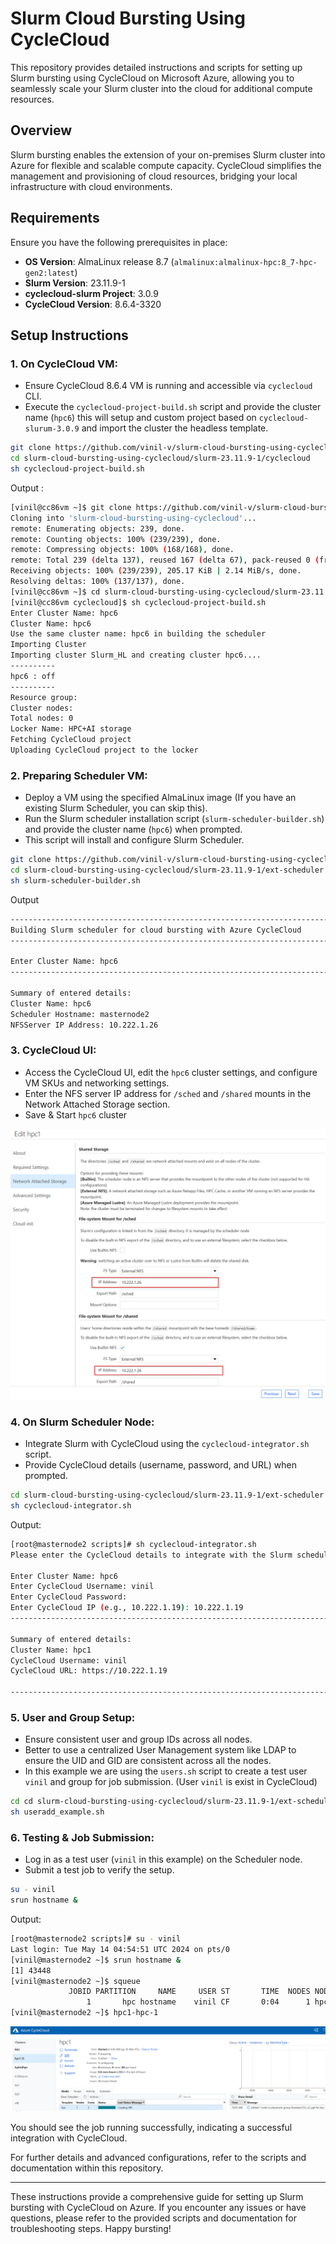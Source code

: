 # Slurm Cloud Bursting Using CycleCloud

This repository provides detailed instructions and scripts for setting up Slurm bursting using CycleCloud on Microsoft Azure, allowing you to seamlessly scale your Slurm cluster into the cloud for additional compute resources.

## Overview

Slurm bursting enables the extension of your on-premises Slurm cluster into Azure for flexible and scalable compute capacity. CycleCloud simplifies the management and provisioning of cloud resources, bridging your local infrastructure with cloud environments.

## Requirements

Ensure you have the following prerequisites in place:

- **OS Version**: AlmaLinux release 8.7 (`almalinux:almalinux-hpc:8_7-hpc-gen2:latest`)
- **Slurm Version**: 23.11.9-1
- **cyclecloud-slurm Project**: 3.0.9
- **CycleCloud Version**: 8.6.4-3320

## Setup Instructions

### 1. On CycleCloud VM:

- Ensure CycleCloud 8.6.4 VM is running and accessible via `cyclecloud` CLI.
- Execute the `cyclecloud-project-build.sh` script and provide the cluster name (`hpc6`) this will setup and custom project based on `cyclecloud-slurum-3.0.9` and import the cluster the headless template.

```bash
git clone https://github.com/vinil-v/slurm-cloud-bursting-using-cyclecloud.git
cd slurm-cloud-bursting-using-cyclecloud/slurm-23.11.9-1/cyclecloud
sh cyclecloud-project-build.sh
```

Output :

```bash
[vinil@cc86vm ~]$ git clone https://github.com/vinil-v/slurm-cloud-bursting-using-cyclecloud.git
Cloning into 'slurm-cloud-bursting-using-cyclecloud'...
remote: Enumerating objects: 239, done.
remote: Counting objects: 100% (239/239), done.
remote: Compressing objects: 100% (168/168), done.
remote: Total 239 (delta 137), reused 167 (delta 67), pack-reused 0 (from 0)
Receiving objects: 100% (239/239), 205.17 KiB | 2.14 MiB/s, done.
Resolving deltas: 100% (137/137), done.
[vinil@cc86vm ~]$ cd slurm-cloud-bursting-using-cyclecloud/slurm-23.11.9-1/cyclecloud/
[vinil@cc86vm cyclecloud]$ sh cyclecloud-project-build.sh
Enter Cluster Name: hpc6
Cluster Name: hpc6
Use the same cluster name: hpc6 in building the scheduler
Importing Cluster
Importing cluster Slurm_HL and creating cluster hpc6....
----------
hpc6 : off
----------
Resource group:
Cluster nodes:
Total nodes: 0
Locker Name: HPC+AI storage
Fetching CycleCloud project
Uploading CycleCloud project to the locker
```

### 2. Preparing Scheduler VM:

- Deploy a VM using the specified AlmaLinux image (If you have an existing Slurm Scheduler, you can skip this).
- Run the Slurm scheduler installation script (`slurm-scheduler-builder.sh`) and provide the cluster name (`hpc6`) when prompted.
- This script will install and configure Slurm Scheduler.

```bash
git clone https://github.com/vinil-v/slurm-cloud-bursting-using-cyclecloud.git
cd slurm-cloud-bursting-using-cyclecloud/slurm-23.11.9-1/ext-scheduler
sh slurm-scheduler-builder.sh
```
Output 

```bash
------------------------------------------------------------------------------------------------------------------------------
Building Slurm scheduler for cloud bursting with Azure CycleCloud
------------------------------------------------------------------------------------------------------------------------------

Enter Cluster Name: hpc6
------------------------------------------------------------------------------------------------------------------------------

Summary of entered details:
Cluster Name: hpc6
Scheduler Hostname: masternode2
NFSServer IP Address: 10.222.1.26
```

### 3. CycleCloud UI:

- Access the CycleCloud UI, edit the `hpc6` cluster settings, and configure VM SKUs and networking settings.
- Enter the NFS server IP address for `/sched` and `/shared` mounts in the Network Attached Storage section.
- Save & Start `hpc6` cluster

![NFS settings](../images/NFSSettings.png)

### 4. On Slurm Scheduler Node:

- Integrate Slurm with CycleCloud using the `cyclecloud-integrator.sh` script.
- Provide CycleCloud details (username, password, and URL) when prompted.

```bash
cd slurm-cloud-bursting-using-cyclecloud/slurm-23.11.9-1/ext-scheduler
sh cyclecloud-integrator.sh
```
Output:

```bash
[root@masternode2 scripts]# sh cyclecloud-integrator.sh
Please enter the CycleCloud details to integrate with the Slurm scheduler

Enter Cluster Name: hpc6
Enter CycleCloud Username: vinil
Enter CycleCloud Password:
Enter CycleCloud IP (e.g., 10.222.1.19): 10.222.1.19
------------------------------------------------------------------------------------------------------------------------------

Summary of entered details:
Cluster Name: hpc1
CycleCloud Username: vinil
CycleCloud URL: https://10.222.1.19

------------------------------------------------------------------------------------------------------------------------------
```

### 5. User and Group Setup:

- Ensure consistent user and group IDs across all nodes.
- Better to use a centralized User Management system like LDAP to ensure the UID and GID are consistent across all the nodes.
- In this example we are using the `users.sh` script to create a test user `vinil` and group for job submission. (User `vinil` is exist in CycleCloud)

```bash
cd cd slurm-cloud-bursting-using-cyclecloud/slurm-23.11.9-1/ext-scheduler
sh useradd_example.sh
```

### 6. Testing & Job Submission:

- Log in as a test user (`vinil` in this example) on the Scheduler node.
- Submit a test job to verify the setup.

```bash
su - vinil
srun hostname &
```
Output:
```bash
[root@masternode2 scripts]# su - vinil
Last login: Tue May 14 04:54:51 UTC 2024 on pts/0
[vinil@masternode2 ~]$ srun hostname &
[1] 43448
[vinil@masternode2 ~]$ squeue
             JOBID PARTITION     NAME     USER ST       TIME  NODES NODELIST(REASON)
                 1       hpc hostname    vinil CF       0:04      1 hpc1-hpc-1
[vinil@masternode2 ~]$ hpc1-hpc-1
```
![Node Creation](../images/nodecreation.png)

You should see the job running successfully, indicating a successful integration with CycleCloud.

For further details and advanced configurations, refer to the scripts and documentation within this repository.

---

These instructions provide a comprehensive guide for setting up Slurm bursting with CycleCloud on Azure. If you encounter any issues or have questions, please refer to the provided scripts and documentation for troubleshooting steps. Happy bursting!
